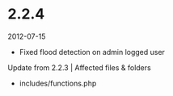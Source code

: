 # 2.2.4

2012-07-15

- Fixed flood detection on admin logged user

Update from 2.2.3 | Affected files & folders

- includes/functions.php